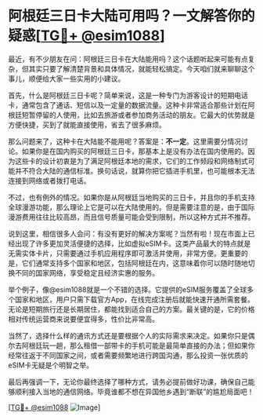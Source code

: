 # 阿根廷三日卡大陆可用吗？一文解答你的疑惑[[TG💪+ @esim1088](https://t.me/s/esim1088)]

最近，有不少朋友在问：阿根廷三日卡在大陆能用吗？这个话题听起来可能有点复杂，但其实只要了解清楚背景和具体情况，就能轻松搞定。今天咱们就来聊聊这个事儿，顺便给大家一些实用的小建议。

首先，什么是阿根廷三日卡呢？简单来说，这是一种专门为游客设计的短期电话卡，通常包含了通话、短信以及一定量的数据流量。这种卡非常适合那些计划在阿根廷短暂停留的人使用，比如去旅游或者参加商务活动的朋友。它最大的优势就是方便快捷，买到了就能直接使用，省去了很多麻烦。

那么问题来了，这种卡在大陆能不能用呢？答案是：**不一定**。这里需要分情况讨论。如果你是在国内购买的阿根廷三日卡，那基本上是没有办法在国内使用的。因为这些卡的设计初衷是为了满足阿根廷本地的需求，它们的工作频段和网络制式可能并不符合大陆的通信标准。换句话说，就算你把它插进手机里，也可能根本无法连接到网络或者拨打电话。

不过，也有例外的情况。如果你是从阿根廷当地购买的三日卡，并且你的手机支持全球漫游功能，那么理论上它是可以在大陆使用的。但是需要注意的是，由于国际漫游费用往往比较高昂，而且信号质量可能会受到限制，所以这种方式并不推荐。

说到这里，相信很多人会问：有没有更好的解决方案呢？当然有啦！现在市面上已经出现了许多更加灵活便捷的选择，比如虚拟eSIM卡。这类产品最大的特点就是无需实体卡片，只需要通过手机应用程序即可激活并使用，非常方便。更重要的是，它们通常支持多个国家和地区，包括阿根廷在内，这意味着你可以随时随地切换不同的国家网络，享受稳定且经济实惠的服务。

举个例子，像@esim1088就是一个不错的选择。它提供的eSIM服务覆盖了全球多个国家和地区，用户只需下载官方App，在线完成注册后就能快速开通所需套餐。无论是短期旅行还是长期居住，都能找到适合自己的方案。最关键的是，它的价格相对传统运营商来说要便宜得多，性价比非常高。

当然了，选择什么样的通讯方式还是要根据个人的实际需求来决定。如果你只是偶尔去阿根廷玩一趟，那么租借一部带卡的手机可能是最简单直接的办法；但如果你经常往返于不同国家之间，或者需要频繁地进行跨国沟通，那么投资一张优质的eSIM卡无疑是个明智之举。

最后再强调一下，无论你最终选择了哪种方式，请务必提前做好功课，确保自己能够顺利接入当地的通信网络。毕竟谁都不想在异国他乡遇到“断联”的尴尬局面吧！

[[TG💪+ @esim1088](https://t.me/s/esim1088) ![Image](https://i.postimg.cc/4NQfJmqS/Snipaste-2025-05-13-00-14-12.png)]